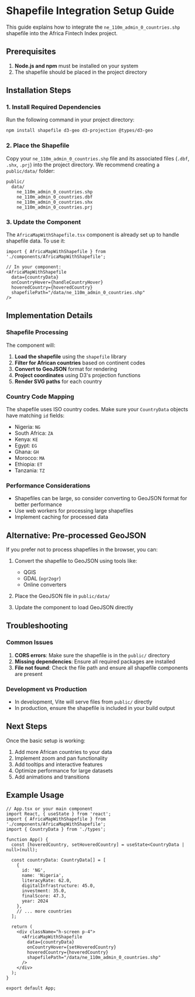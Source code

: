 # Shapefile Integration Setup Guide

This guide explains how to integrate the `ne_110m_admin_0_countries.shp` shapefile into the Africa Fintech Index project.

## Prerequisites

1. **Node.js and npm** must be installed on your system
2. The shapefile should be placed in the project directory

## Installation Steps

### 1. Install Required Dependencies

Run the following command in your project directory:

```bash
npm install shapefile d3-geo d3-projection @types/d3-geo
```

### 2. Place the Shapefile

Copy your `ne_110m_admin_0_countries.shp` file and its associated files (`.dbf`, `.shx`, `.prj`) into the project directory. We recommend creating a `public/data/` folder:

```
public/
  data/
    ne_110m_admin_0_countries.shp
    ne_110m_admin_0_countries.dbf
    ne_110m_admin_0_countries.shx
    ne_110m_admin_0_countries.prj
```

### 3. Update the Component

The `AfricaMapWithShapefile.tsx` component is already set up to handle shapefile data. To use it:

```tsx
import { AfricaMapWithShapefile } from './components/AfricaMapWithShapefile';

// In your component:
<AfricaMapWithShapefile
  data={countryData}
  onCountryHover={handleCountryHover}
  hoveredCountry={hoveredCountry}
  shapefilePath="/data/ne_110m_admin_0_countries.shp"
/>
```

## Implementation Details

### Shapefile Processing

The component will:

1. **Load the shapefile** using the `shapefile` library
2. **Filter for African countries** based on continent codes
3. **Convert to GeoJSON** format for rendering
4. **Project coordinates** using D3's projection functions
5. **Render SVG paths** for each country

### Country Code Mapping

The shapefile uses ISO country codes. Make sure your `CountryData` objects have matching `id` fields:

- Nigeria: `NG`
- South Africa: `ZA`
- Kenya: `KE`
- Egypt: `EG`
- Ghana: `GH`
- Morocco: `MA`
- Ethiopia: `ET`
- Tanzania: `TZ`

### Performance Considerations

- Shapefiles can be large, so consider converting to GeoJSON format for better performance
- Use web workers for processing large shapefiles
- Implement caching for processed data

## Alternative: Pre-processed GeoJSON

If you prefer not to process shapefiles in the browser, you can:

1. Convert the shapefile to GeoJSON using tools like:
   - QGIS
   - GDAL (`ogr2ogr`)
   - Online converters

2. Place the GeoJSON file in `public/data/`

3. Update the component to load GeoJSON directly

## Troubleshooting

### Common Issues

1. **CORS errors**: Make sure the shapefile is in the `public/` directory
2. **Missing dependencies**: Ensure all required packages are installed
3. **File not found**: Check the file path and ensure all shapefile components are present

### Development vs Production

- In development, Vite will serve files from `public/` directly
- In production, ensure the shapefile is included in your build output

## Next Steps

Once the basic setup is working:

1. Add more African countries to your data
2. Implement zoom and pan functionality
3. Add tooltips and interactive features
4. Optimize performance for large datasets
5. Add animations and transitions

## Example Usage

```tsx
// App.tsx or your main component
import React, { useState } from 'react';
import { AfricaMapWithShapefile } from './components/AfricaMapWithShapefile';
import { CountryData } from './types';

function App() {
  const [hoveredCountry, setHoveredCountry] = useState<CountryData | null>(null);
  
  const countryData: CountryData[] = [
    {
      id: 'NG',
      name: 'Nigeria',
      literacyRate: 62.0,
      digitalInfrastructure: 45.0,
      investment: 35.0,
      finalScore: 47.3,
      year: 2024
    },
    // ... more countries
  ];

  return (
    <div className="h-screen p-4">
      <AfricaMapWithShapefile
        data={countryData}
        onCountryHover={setHoveredCountry}
        hoveredCountry={hoveredCountry}
        shapefilePath="/data/ne_110m_admin_0_countries.shp"
      />
    </div>
  );
}

export default App;
``` 